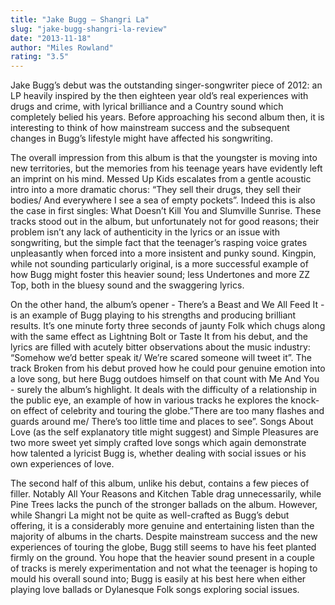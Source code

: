 ```yaml
---
title: "Jake Bugg – Shangri La"
slug: "jake-bugg-shangri-la-review"
date: "2013-11-18"
author: "Miles Rowland"
rating: "3.5"
---
```


Jake Bugg’s debut was the outstanding singer-songwriter piece of 2012: an LP heavily inspired by the then eighteen year old’s real experiences with drugs and crime, with lyrical brilliance and a Country sound which completely belied his years. Before approaching his second album then, it is interesting to think of how mainstream success and the subsequent changes in Bugg’s lifestyle might have affected his songwriting.

The overall impression from this album is that the youngster is moving into new territories, but the memories from his teenage years have evidently left an imprint on his mind. Messed Up Kids escalates from a gentle acoustic intro into a more dramatic chorus: “They sell their drugs, they sell their bodies/ And everywhere I see a sea of empty pockets”. Indeed this is also the case in first singles: What Doesn’t Kill You and Slumville Sunrise. These tracks stood out in the album, but unfortunately not for good reasons; their problem isn’t any lack of authenticity in the lyrics or an issue with songwriting, but the simple fact that the teenager’s rasping voice grates unpleasantly when forced into a more insistent and punky sound. Kingpin, while not sounding particularly original, is a more successful example of how Bugg might foster this heavier sound; less Undertones and more ZZ Top, both in the bluesy sound and the swaggering lyrics.

On the other hand, the album’s opener - There’s a Beast and We All Feed It - is an example of Bugg playing to his strengths and producing brilliant results. It’s one minute forty three seconds of jaunty Folk which chugs along with the same effect as Lightning Bolt or Taste It from his debut, and the lyrics are filled with acutely bitter observations about the music industry: “Somehow we’d better speak it/ We’re scared someone will tweet it”. The track Broken from his debut proved how he could pour genuine emotion into a love song, but here Bugg outdoes himself on that count with Me And You - surely the album’s highlight. It deals with the difficulty of a relationship in the public eye, an example of how in various tracks he explores the knock-on effect of celebrity and touring the globe.”There are too many flashes and guards around me/ There’s too little time and places to see”. Songs About Love (as the self explanatory title might suggest) and Simple Pleasures are two more sweet yet simply crafted love songs which again demonstrate how talented a lyricist Bugg is, whether dealing with social issues or his own experiences of love.

The second half of this album, unlike his debut, contains a few pieces of filler. Notably All Your Reasons and Kitchen Table drag unnecessarily, while Pine Trees lacks the punch of the stronger ballads on the album. However, while Shangri La might not be quite as well-crafted as Bugg’s debut offering, it is a considerably more genuine and entertaining listen than the majority of albums in the charts. Despite mainstream success and the new experiences of touring the globe, Bugg still seems to have his feet planted firmly on the ground. You hope that the heavier sound present in a couple of tracks is merely experimentation and not what the teenager is hoping to mould his overall sound into; Bugg is easily at his best here when either playing love ballads or Dylanesque Folk songs exploring social issues.
